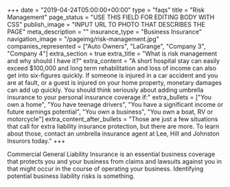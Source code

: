 +++
date = "2019-04-24T05:00:00+00:00"
type = "faqs"
title = "Risk Management"
page_status = "USE THIS FIELD FOR EDITING BODY WITH CSS"
publish_image = "INPUT URL TO PHOTO THAT DESCRIBES THE PAGE"
meta_description = ""
insurance_type = "Business Insurance"
navigation_image = "/pageimg/risk-management.jpg"
companies_represented = ["Auto Owners", "LaGrange", "Company 3", "Company 4"]
extra_section = true
extra_title = "What is risk management and why should I have it?"
extra_content = "A short hospital stay can easily exceed $100,000 and long term rehabilitation and loss of income can also get into six-figures quickly. If someone is injured in a car accident and you are at fault, or a guest is injured on your home property, monetary damages can add up quickly. You should think seriously about adding umbrella insurance to your personal insurance coverage if:"
extra_bullets = ["You own a home", "You have teenage drivers", "You have a significant income or future earnings potential", "You own a business", "You own a boat, RV or motorcycle"]
extra_content_after_bullets = "Those are just a few situations that call for extra liability insurance protection, but there are more. To learn about those, contact an umbrella insurance agent at Lee, Hill and Johnston Insurors today."
+++

Commercial General Liability Insurance is an essential business coverage that protects you and your business from claims and lawsuits against you in that might occur in the course of operating your business. Identifying potential business liability risks is something.